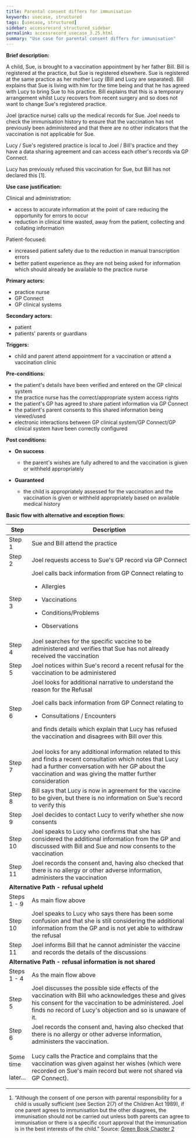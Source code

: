 ```yaml
---
title: Parental consent differs for immunisation
keywords: usecase, structured
tags: [usecase, structured] 
sidebar: accessrecord_structured_sidebar
permalink: accessrecord_usecase_3.25.html
summary: "Use case for parental consent differs for immunisation"
---
```


**Brief description:**

A child, Sue, is brought to a vaccination appointment by her father Bill. Bill is registered at the practice, but Sue is registered elsewhere. Sue is registered at the same practice as her mother Lucy (Bill and Lucy are separated). Bill explains that Sue is living with him for the time being and that he has agreed with Lucy to bring Sue to his practice. Bill explains that this is a temporary arrangement whilst Lucy recovers from recent surgery and so does not want to change Sue's registered practice.

Joel (practice nurse) calls up the medical records for Sue. Joel needs to check the immunisation history to ensure that the vaccination has not previously been administered and that there are no other indicators that the vaccination is not applicable for Sue.

Lucy / Sue's registered practice is local to Joel / Bill's practice and they have a data sharing agreement and can access each other's records via GP Connect.

Lucy has previously refused this vaccination for Sue, but Bill has not declared this \[1\].

**Use case justification:**

Clinical and administration:

  - access to accurate information at the point of care reducing the opportunity for errors to occur
  - reduction in clinical time wasted, away from the patient, collecting and collating information

Patient-focused:

  - increased patient safety due to the reduction in manual transcription errors
  - better patient experience as they are not being asked for information which should already be available to the practice nurse

**Primary actors:**

  - practice nurse
  - GP Connect
  - GP clinical systems

**Secondary actors:**

  - patient
  - patients' parents or guardians

**Triggers:**

  - child and parent attend appointment for a vaccination or attend a vaccination clinic

**Pre-conditions:**

  - the patient's details have been verified and entered on the GP clinical system
  - the practice nurse has the correct/appropriate system access rights
  - the patient's GP has agreed to share patient information via GP Connect
  - the patient's parent consents to this shared information being viewed/used
  - electronic interactions between GP clinical system/GP Connect/GP clinical system have been correctly configured

**Post conditions:**

  - **On success**
    
      - the parent's wishes are fully adhered to and the vaccination is given or withheld appropriately

  - **Guaranteed**
    
      - the child is appropriately assessed for the vaccination and the vaccination is given or withheld appropriately based on available medical history

**Basic flow with alternative and exception flows:**

<table>
<thead>
<tr class="header">
<th width="10%"><strong>Step</strong></th>
<th><strong>Description</strong></th>
</tr>
</thead>
<tbody>
<tr class="odd">
<td>Step 1</td>
<td>Sue and Bill attend the practice</td>
</tr>
<tr class="even">
<td>Step 2</td>
<td>Joel requests access to Sue's GP record via GP Connect</td>
</tr>
<tr class="odd">
<td>Step 3</td>
<td>Joel calls back information from GP Connect relating to
<ul>
<li><p>Allergies</p></li>
<li><p>Vaccinations</p></li>
<li><p>Conditions/Problems</p></li>
<li><p>Observations</p></li>
</ul></td>
</tr>
<tr class="even">
<td>Step 4</td>
<td>Joel searches for the specific vaccine to be administered and verifies that Sue has not already received the vaccination</td>
</tr>
<tr class="odd">
<td>Step 5</td>
<td>Joel notices within Sue's record a recent refusal for the vaccination to be administered</td>
</tr>
<tr class="even">
<td>Step 6</td>
<td>Joel looks for additional narrative to understand the reason for the Refusal
<p>Joel calls back information from GP Connect relating to</p>
<ul>
<li><p>Consultations / Encounters</p></li>
</ul>
<p>and finds details which explain that Lucy has refused the vaccination and disagrees with Bill over this</p></td>
</tr>
<tr class="odd">
<td>Step 7</td>
<td>Joel looks for any additional information related to this and finds a recent consultation which notes that Lucy had a further conversation with her GP about the vaccination and was giving the matter further consideration</td>
</tr>
<tr class="even">
<td>Step 8</td>
<td>Bill says that Lucy is now in agreement for the vaccine to be given, but there is no information on Sue's record to verify this</td>
</tr>
<tr class="odd">
<td>Step 9</td>
<td>Joel decides to contact Lucy to verify whether she now consents</td>
</tr>
<tr class="even">
<td>Step 10</td>
<td>Joel speaks to Lucy who confirms that she has considered the additional information from the GP and discussed with Bill and Sue and now consents to the vaccination</td>
</tr>
<tr class="odd">
<td>Step 11</td>
<td>Joel records the consent and, having also checked that there is no allergy or other adverse information, administers the vaccination</td>
</tr>
<tr class="even">
<td colspan="2"><strong>Alternative Path - refusal upheld</strong></td>
</tr>
<tr class="odd">
<td>Steps 1 - 9</td>
<td>As main flow above</td>
</tr>
<tr class="even">
<td>Step 10</td>
<td>Joel speaks to Lucy who says there has been some confusion and that she is still considering the additional information from the GP and is not yet able to withdraw the refusal</td>
</tr>
<tr class="odd">
<td>Step 11</td>
<td>Joel informs Bill that he cannot administer the vaccine and records the details of the discussions</td>
</tr>
<tr class="even">
<td colspan="2"><strong>Alternative Path - refusal information is not shared</strong></td>
</tr>
<tr class="odd">
<td>Steps 1 - 4</td>
<td>As the main flow above</td>
</tr>
<tr class="even">
<td>Step 5</td>
<td>Joel discusses the possible side effects of the vaccination with Bill who acknowledges these and gives his consent for the vaccination to be administered. Joel finds no record of Lucy's objection and so is unaware of it.</td>
</tr>
<tr class="odd">
<td>Step 6</td>
<td>Joel records the consent and, having also checked that there is no allergy or other adverse information, administers the vaccination.</td>
</tr>
<tr class="even">
<td><p>Some time</p>
<p>later…</p></td>
<td>Lucy calls the Practice and complains that the vaccination was given against her wishes (which were recorded on Sue's main record but were not shared via GP Connect).</td>
</tr>
</tbody>
</table>

1.  “Although the consent of one person with parental responsibility for a child is usually sufficient (see Section 2(7) of the Children Act 1989), if one parent agrees to immunisation but the other disagrees, the immunisation should not be carried out unless both parents can agree to immunisation or there is a specific court approval that the immunisation is in the best interests of the child.” Source: [Green Book Chapter 2](https://assets.publishing.service.gov.uk/government/uploads/system/uploads/attachment_data/file/144250/Green-Book-Chapter-2-Consent-PDF-77K.pdf)
